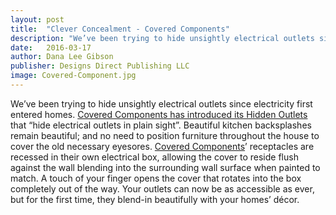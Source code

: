 ```yaml
---
layout: post
title:  "Clever Concealment - Covered Components"
description: "We’ve been trying to hide unsightly electrical outlets since electricity first entered homes."
date:   2016-03-17
author: Dana Lee Gibson
publisher: Designs Direct Publishing LLC
image: Covered-Component.jpg
---
```


We’ve been trying to hide unsightly electrical outlets since electricity first entered homes. [Covered Components has introduced its Hidden Outlets](https://coveredcomponents.com/) that “hide electrical outlets in plain sight”. Beautiful kitchen backsplashes remain beautiful; and no need to position furniture throughout the house to cover the old necessary eyesores.<!--more--> [Covered Components](https://coveredcomponents.com/)’ receptacles are recessed in their own electrical box, allowing the cover to reside flush against the wall blending into the surrounding wall surface when painted to match. A touch of your finger opens the cover that rotates into the box completely out of the way. Your outlets can now be as accessible as ever, but for the first time, they blend-in beautifully with your homes’ décor.
